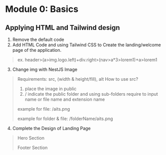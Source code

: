 # Module 0: Basics
## Applying HTML and Tailwind design
1. Remove the default code
2. Add HTML Code and using Tailwind CSS to Create the landing/welcome page of the application.
> ex. header>(a>img.logo.left)+div.right>(nav>a*3>lorem1)+a>lorem1
3. Change img with NestJS Image
> Requirements: src, (width & height/fill), alt
> How to use src?
> 1. place the image in public
> 2. / indicate the public folder and using sub-folders require to input name or file name and extension name
>
>   example for file: /aits.png
>
>   example for folder & file: /folderName/aits.png
4. Complete the Design of Landing Page
> Hero Section
>
> Footer Section